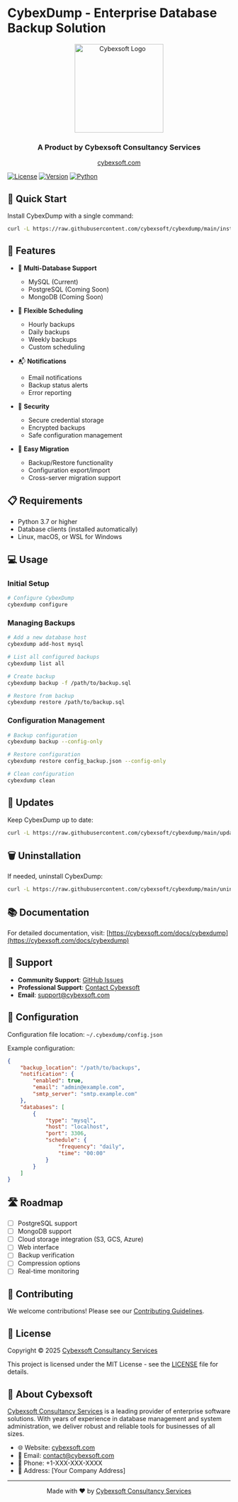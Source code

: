 # CybexDump - Enterprise Database Backup Solution

<div align="center">
    <img src="https://cybexsoft.com/img/logo.png" alt="Cybexsoft Logo" width="200"/>
    <h3>A Product by Cybexsoft Consultancy Services</h3>
    <p><a href="https://cybexsoft.com">cybexsoft.com</a></p>
</div>

[![License](https://img.shields.io/badge/license-MIT-blue.svg)](LICENSE)
[![Version](https://img.shields.io/badge/version-0.1.0-green.svg)](https://github.com/cybexsoft/cybexdump)
[![Python](https://img.shields.io/badge/python-3.7+-blue.svg)](https://www.python.org/downloads/)

## 🚀 Quick Start

Install CybexDump with a single command:

```bash
curl -L https://raw.githubusercontent.com/cybexsoft/cybexdump/main/install.sh | bash
```

## 🎯 Features

- 🔄 **Multi-Database Support**
  - MySQL (Current)
  - PostgreSQL (Coming Soon)
  - MongoDB (Coming Soon)

- 📅 **Flexible Scheduling**
  - Hourly backups
  - Daily backups
  - Weekly backups
  - Custom scheduling

- 📬 **Notifications**
  - Email notifications
  - Backup status alerts
  - Error reporting

- 🔐 **Security**
  - Secure credential storage
  - Encrypted backups
  - Safe configuration management

- 🔄 **Easy Migration**
  - Backup/Restore functionality
  - Configuration export/import
  - Cross-server migration support

## 📋 Requirements

- Python 3.7 or higher
- Database clients (installed automatically)
- Linux, macOS, or WSL for Windows

## 💻 Usage

### Initial Setup
```bash
# Configure CybexDump
cybexdump configure
```

### Managing Backups
```bash
# Add a new database host
cybexdump add-host mysql

# List all configured backups
cybexdump list all

# Create backup
cybexdump backup -f /path/to/backup.sql

# Restore from backup
cybexdump restore /path/to/backup.sql
```

### Configuration Management
```bash
# Backup configuration
cybexdump backup --config-only

# Restore configuration
cybexdump restore config_backup.json --config-only

# Clean configuration
cybexdump clean
```

## 🔄 Updates

Keep CybexDump up to date:

```bash
curl -L https://raw.githubusercontent.com/cybexsoft/cybexdump/main/update.sh | bash
```

## 🗑️ Uninstallation

If needed, uninstall CybexDump:

```bash
curl -L https://raw.githubusercontent.com/cybexsoft/cybexdump/main/uninstall.sh | bash
```

## 📚 Documentation

For detailed documentation, visit:
[https://cybexsoft.com/docs/cybexdump](https://cybexsoft.com/docs/cybexdump)

## 🤝 Support

- **Community Support**: [GitHub Issues](https://github.com/cybexsoft/cybexdump/issues)
- **Professional Support**: [Contact Cybexsoft](https://cybexsoft.com/contact)
- **Email**: support@cybexsoft.com

## 🔧 Configuration

Configuration file location: `~/.cybexdump/config.json`

Example configuration:
```json
{
    "backup_location": "/path/to/backups",
    "notification": {
        "enabled": true,
        "email": "admin@example.com",
        "smtp_server": "smtp.example.com"
    },
    "databases": [
        {
            "type": "mysql",
            "host": "localhost",
            "port": 3306,
            "schedule": {
                "frequency": "daily",
                "time": "00:00"
            }
        }
    ]
}
```

## 🛣️ Roadmap

- [ ] PostgreSQL support
- [ ] MongoDB support
- [ ] Cloud storage integration (S3, GCS, Azure)
- [ ] Web interface
- [ ] Backup verification
- [ ] Compression options
- [ ] Real-time monitoring

## 🤝 Contributing

We welcome contributions! Please see our [Contributing Guidelines](CONTRIBUTING.md).

## 📜 License

Copyright © 2025 [Cybexsoft Consultancy Services](https://cybexsoft.com)

This project is licensed under the MIT License - see the [LICENSE](LICENSE) file for details.

## 🏢 About Cybexsoft

[Cybexsoft Consultancy Services](https://cybexsoft.com) is a leading provider of enterprise software solutions. With years of experience in database management and system administration, we deliver robust and reliable tools for businesses of all sizes.

- 🌐 Website: [cybexsoft.com](https://cybexsoft.com)
- 📧 Email: contact@cybexsoft.com
- 📱 Phone: +1-XXX-XXX-XXXX
- 📍 Address: [Your Company Address]

---

<div align="center">
    <p>Made with ❤️ by <a href="https://cybexsoft.com">Cybexsoft Consultancy Services</a></p>
</div>
